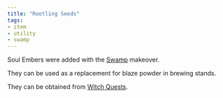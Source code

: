 ```yaml
---
title: "Rootling Seeds"
tags:
- item
- utility
- swamp
---
```


Soul Embers were added with the [Swamp](notes/makeover/swamp) makeover.

They can be used as a replacement for blaze powder in brewing stands.

They can be obtained from [Witch Quests](notes/mechanic/witch_quest).


